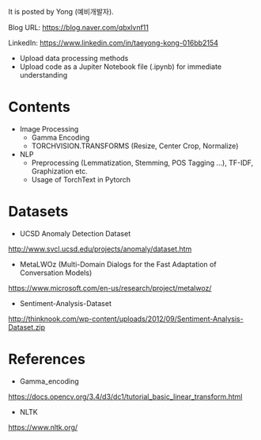 
It is posted by Yong (예비개발자).

Blog URL: https://blog.naver.com/qbxlvnf11

LinkedIn: https://www.linkedin.com/in/taeyong-kong-016bb2154


- Upload data processing methods
- Upload code as a Jupiter Notebook file (.ipynb) for immediate understanding


Contents
=============

- Image Processing
  - Gamma Encoding
  - TORCHVISION.TRANSFORMS (Resize, Center Crop, Normalize)
- NLP
  - Preprocessing (Lemmatization, Stemming, POS Tagging ...), TF-IDF, Graphization etc.
  - Usage of TorchText in Pytorch
  
Datasets
=============

- UCSD Anomaly Detection Dataset

http://www.svcl.ucsd.edu/projects/anomaly/dataset.htm

- MetaLWOz (Multi-Domain Dialogs for the Fast Adaptation of Conversation Models)

https://www.microsoft.com/en-us/research/project/metalwoz/

- Sentiment-Analysis-Dataset

http://thinknook.com/wp-content/uploads/2012/09/Sentiment-Analysis-Dataset.zip

References
=============

- Gamma_encoding

https://docs.opencv.org/3.4/d3/dc1/tutorial_basic_linear_transform.html

- NLTK

https://www.nltk.org/
